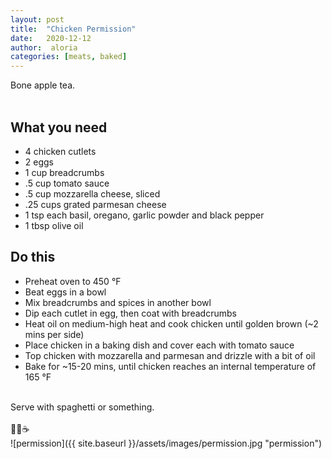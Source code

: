 ```yaml
---
layout: post
title:  "Chicken Permission"
date:   2020-12-12
author:  aloria
categories: [meats, baked]
---
```

Bone apple tea.<br/>
<br/>

## What you need
* 4 chicken cutlets
* 2 eggs
* 1 cup breadcrumbs
* .5 cup tomato sauce
* .5 cup mozzarella cheese, sliced
* .25 cups grated parmesan cheese
* 1 tsp each basil, oregano, garlic powder and black pepper
* 1 tbsp olive oil

## Do this
* Preheat oven to 450 °F
* Beat eggs in a bowl
* Mix breadcrumbs and spices in another bowl
* Dip each cutlet in egg, then coat with breadcrumbs
* Heat oil on medium-high heat and cook chicken until golden brown (~2 mins per side)
* Place chicken in a baking dish and cover each with tomato sauce
* Top chicken with mozzarella and parmesan and drizzle with a bit of oil
* Bake for ~15-20 mins, until chicken reaches an internal temperature of 165 °F<br/>
<br/>
Serve with spaghetti or something.<br/>
<br/>
🦴🍎☕<br/>
![permission]({{ site.baseurl }}/assets/images/permission.jpg "permission")
